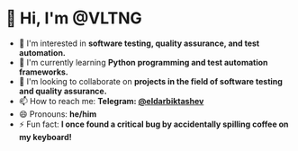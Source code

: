 # 👋 Hi, I'm @VLTNG

- 👀 I'm interested in **software testing, quality assurance, and test automation.**
- 🌱 I'm currently learning **Python programming and test automation frameworks.**
- 💞️ I'm looking to collaborate on **projects in the field of software testing and quality assurance.**
- 📫 How to reach me: **Telegram: [@eldarbiktashev](https://t.me/eldarbiktashev)**
- 😄 Pronouns: **he/him**
- ⚡ Fun fact: **I once found a critical bug by accidentally spilling coffee on my keyboard!**

<!---
VLTNG/VLTNG is a ✨ special ✨ repository because its `README.md` (this file) appears on your GitHub profile.
You can click the Preview link to take a look at your changes.
--->

